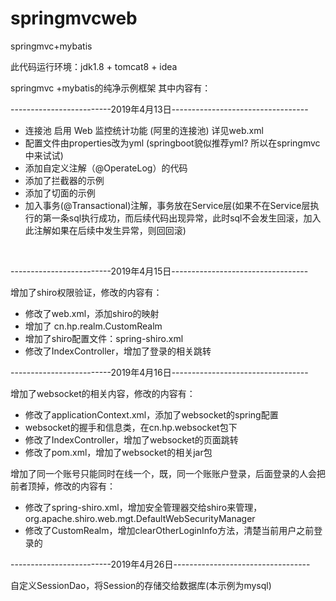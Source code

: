 # springmvcweb
springmvc+mybatis

此代码运行环境：jdk1.8 + tomcat8 +  idea

springmvc +mybatis的纯净示例框架
其中内容有：<br/>
<p>-------------------------2019年4月13日----------------------------------</p>
<ul>
<li>连接池 启用 Web 监控统计功能 (阿里的连接池) 详见web.xml</li>
<li>配置文件由properties改为yml  (springboot貌似推荐yml? 所以在springmvc中来试试)</li>
<li>添加自定义注解（@OperateLog）的代码</li>
<li>添加了拦截器的示例</li>
<li>添加了切面的示例</li>
<li>加入事务(@Transactional)注解，事务放在Service层(如果不在Service层执行的第一条sql执行成功，而后续代码出现异常，此时sql不会发生回滚，加入此注解如果在后续中发生异常，则回回滚)</li>
</ul>
<br/>
<p>-------------------------2019年4月15日----------------------------------</p>
<p>增加了shiro权限验证，修改的内容有：</p>
  <ul>
    <li>修改了web.xml，添加shiro的映射</li>
    <li>增加了 cn.hp.realm.CustomRealm </li>
    <li>增加了shiro配置文件：spring-shiro.xml</li>
    <li>修改了IndexController，增加了登录的相关跳转</li>
  </ul>

<p>-------------------------2019年4月16日----------------------------------</p>
<p>增加了websocket的相关内容，修改的内容有：</p>
<ul>
    <li>修改了applicationContext.xml，添加了websocket的spring配置</li>
    <li>websocket的握手和信息类，在cn.hp.websocket包下 </li>
    <li>修改了IndexController，增加了websocket的页面跳转</li>
    <li>修改了pom.xml，增加了websocket的相关jar包</li>
  </ul>
<p>增加了同一个账号只能同时在线一个，既，同一个账账户登录，后面登录的人会把前者顶掉，修改的内容有：</p>
<ul>
  <li>修改了spring-shiro.xml，增加安全管理器交给shiro来管理，org.apache.shiro.web.mgt.DefaultWebSecurityManager</li>
  <li>修改了CustomRealm，增加clearOtherLoginInfo方法，清楚当前用户之前登录的</li>
</ul>
<p>-------------------------2019年4月26日----------------------------------</p>
<p>自定义SessionDao，将Session的存储交给数据库(本示例为mysql)</p>
